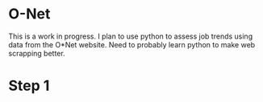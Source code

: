 # O-Net
This is a work in progress. I plan to use python to assess job trends using data from the O*Net website.
Need to probably learn python to make web scrapping better.
# Step 1
